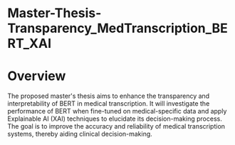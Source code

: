 # Master-Thesis-Transparency_MedTranscription_BERT_XAI
# Overview

The proposed master's thesis aims to enhance the transparency and interpretability of BERT in medical transcription. It will investigate the performance of BERT when fine-tuned on medical-specific data and apply Explainable AI (XAI) techniques to elucidate its decision-making process. The goal is to improve the accuracy and reliability of medical transcription systems, thereby aiding clinical decision-making.
